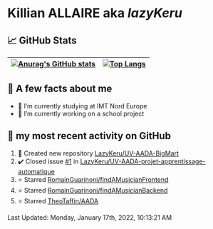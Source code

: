 # **Killian ALLAIRE** aka _lazyKeru_

## 📈 GitHub Stats

| [![Anurag's GitHub stats](https://github-readme-stats.vercel.app/api?username=LazyKeru&theme=graywhite&show_icons=true)](https://github.com/anuraghazra/github-readme-stats) | [![Top Langs](https://github-readme-stats.vercel.app/api/top-langs/?username=LazyKeru)](https://github.com/anuraghazra/github-readme-stats)  
|---|---|

## 📣 A few facts about me

- 🌱 I’m currently studying at IMT Nord Europe
- 🔭 I’m currently working on a school project

## 🌱 my most recent activity on GitHub

<!--RECENT_ACTIVITY:start-->
1. 📔 Created new repository [LazyKeru/UV-AADA-BigMart](https://github.com/LazyKeru/UV-AADA-BigMart)
2. ✔️ Closed issue [#1](https://github.com/LazyKeru/UV-AADA-projet-apprentissage-automatique/issues/1) in [LazyKeru/UV-AADA-projet-apprentissage-automatique](https://github.com/LazyKeru/UV-AADA-projet-apprentissage-automatique)
3. ⭐ Starred [RomainGuarinoni/findAMusicianFrontend](https://github.com/RomainGuarinoni/findAMusicianFrontend)
4. ⭐ Starred [RomainGuarinoni/findAMusicianBackend](https://github.com/RomainGuarinoni/findAMusicianBackend)
5. ⭐ Starred [TheoTaffin/AADA](https://github.com/TheoTaffin/AADA)
<!--RECENT_ACTIVITY:end-->

<!--RECENT_ACTIVITY:last_update-->
Last Updated: Monday, January 17th, 2022, 10:13:21 AM
<!--RECENT_ACTIVITY:last_update_end-->


<!--
**LazyKeru/LazyKeru** is a ✨ _special_ ✨ repository because its `README.md` (this file) appears on your GitHub profile.

Here are some ideas to get you started:

- 🔭 I’m currently working on ...
- 🌱 I’m currently learning ...
- 👯 I’m looking to collaborate on ...
- 🤔 I’m looking for help with ...
- 💬 Ask me about ...
- 📫 How to reach me: ...
- 😄 Pronouns: ...
- ⚡ Fun fact: ...
-->
